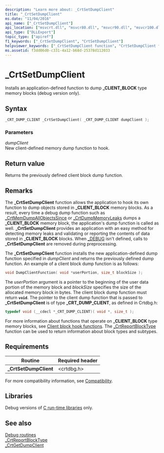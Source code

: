 ```yaml
---
description: "Learn more about: _CrtSetDumpClient"
title: "_CrtSetDumpClient"
ms.date: "11/04/2016"
api_name: ["_CrtSetDumpClient"]
api_location: ["msvcrt.dll", "msvcr80.dll", "msvcr90.dll", "msvcr100.dll", "msvcr100_clr0400.dll", "msvcr110.dll", "msvcr110_clr0400.dll", "msvcr120.dll", "msvcr120_clr0400.dll", "ucrtbase.dll"]
api_type: ["DLLExport"]
topic_type: ["apiref"]
f1_keywords: ["_CrtSetDumpClient", "CrtSetDumpClient"]
helpviewer_keywords: ["_CrtSetDumpClient function", "CrtSetDumpClient function"]
ms.assetid: f3dd06d0-c331-4a12-b68d-25378d112033
---
```

# _CrtSetDumpClient

Installs an application-defined function to dump **_CLIENT_BLOCK** type memory blocks (debug version only).

## Syntax

```C
_CRT_DUMP_CLIENT _CrtSetDumpClient( _CRT_DUMP_CLIENT dumpClient );
```

### Parameters

*dumpClient*<br/>
New client-defined memory dump function to hook.

## Return value

Returns the previously defined client block dump function.

## Remarks

The **_CrtSetDumpClient** function allows the application to hook its own function to dump objects stored in **_CLIENT_BLOCK** memory blocks. As a result, every time a debug dump function such as [_CrtMemDumpAllObjectsSince](crtmemdumpallobjectssince.md) or [_CrtDumpMemoryLeaks](crtdumpmemoryleaks.md) dumps a **_CLIENT_BLOCK** memory block, the application's dump function is called as well. **_CrtSetDumpClient** provides an application with an easy method for detecting memory leaks and validating or reporting the contents of data stored in **_CLIENT_BLOCK** blocks. When [_DEBUG](../debug.md) isn't defined, calls to **_CrtSetDumpClient** are removed during preprocessing.

The **_CrtSetDumpClient** function installs the new application-defined dump function specified in *dumpClient* and returns the previously defined dump function. An example of a client block dump function is as follows:

```C
void DumpClientFunction( void *userPortion, size_t blockSize );
```

The *userPortion* argument is a pointer to the beginning of the user data portion of the memory block and *blockSize* specifies the size of the allocated memory block in bytes. The client block dump function must return **`void`**. The pointer to the client dump function that is passed to **_CrtSetDumpClient** is of type **_CRT_DUMP_CLIENT**, as defined in Crtdbg.h:

```C
typedef void (__cdecl *_CRT_DUMP_CLIENT)( void *, size_t );
```

For more information about functions that operate on **_CLIENT_BLOCK** type memory blocks, see [Client block hook functions](/visualstudio/debugger/client-block-hook-functions). The [_CrtReportBlockType](crtreportblocktype.md) function can be used to return information about block types and subtypes.

## Requirements

|Routine|Required header|
|-------------|---------------------|
|**_CrtSetDumpClient**|\<crtdbg.h>|

For more compatibility information, see [Compatibility](../compatibility.md).

## Libraries

Debug versions of [C run-time libraries](../crt-library-features.md) only.

## See also

[Debug routines](../debug-routines.md)\
[_CrtReportBlockType](crtreportblocktype.md)\
[_CrtGetDumpClient](crtgetdumpclient.md)
